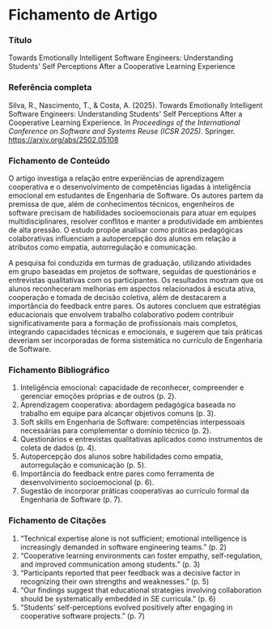 # Fichamento de Artigo

### Título  
Towards Emotionally Intelligent Software Engineers: Understanding Students' Self Perceptions After a Cooperative Learning Experience  

### Referência completa  
Silva, R., Nascimento, T., & Costa, A. (2025). Towards Emotionally Intelligent Software Engineers: Understanding Students' Self Perceptions After a Cooperative Learning Experience. In *Proceedings of the International Conference on Software and Systems Reuse (ICSR 2025)*. Springer. https://arxiv.org/abs/2502.05108  

### Fichamento de Conteúdo  
O artigo investiga a relação entre experiências de aprendizagem cooperativa e o desenvolvimento de competências ligadas à inteligência emocional em estudantes de Engenharia de Software. Os autores partem da premissa de que, além de conhecimentos técnicos, engenheiros de software precisam de habilidades socioemocionais para atuar em equipes multidisciplinares, resolver conflitos e manter a produtividade em ambientes de alta pressão. O estudo propõe analisar como práticas pedagógicas colaborativas influenciam a autopercepção dos alunos em relação a atributos como empatia, autorregulação e comunicação.

A pesquisa foi conduzida em turmas de graduação, utilizando atividades em grupo baseadas em projetos de software, seguidas de questionários e entrevistas qualitativas com os participantes. Os resultados mostram que os alunos reconheceram melhorias em aspectos relacionados à escuta ativa, cooperação e tomada de decisão coletiva, além de destacarem a importância do feedback entre pares. Os autores concluem que estratégias educacionais que envolvem trabalho colaborativo podem contribuir significativamente para a formação de profissionais mais completos, integrando capacidades técnicas e emocionais, e sugerem que tais práticas deveriam ser incorporadas de forma sistemática no currículo de Engenharia de Software.

### Fichamento Bibliográfico  
1. Inteligência emocional: capacidade de reconhecer, compreender e gerenciar emoções próprias e de outros (p. 2).  
2. Aprendizagem cooperativa: abordagem pedagógica baseada no trabalho em equipe para alcançar objetivos comuns (p. 3).  
3. Soft skills em Engenharia de Software: competências interpessoais necessárias para complementar o domínio técnico (p. 2).  
4. Questionários e entrevistas qualitativas aplicados como instrumentos de coleta de dados (p. 4).  
5. Autopercepção dos alunos sobre habilidades como empatia, autorregulação e comunicação (p. 5).  
6. Importância do feedback entre pares como ferramenta de desenvolvimento socioemocional (p. 6).  
7. Sugestão de incorporar práticas cooperativas ao currículo formal da Engenharia de Software (p. 7).  

### Fichamento de Citações  
1. “Technical expertise alone is not sufficient; emotional intelligence is increasingly demanded in software engineering teams.” (p. 2)  
2. “Cooperative learning environments can foster empathy, self-regulation, and improved communication among students.” (p. 3)  
3. “Participants reported that peer feedback was a decisive factor in recognizing their own strengths and weaknesses.” (p. 5)  
4. “Our findings suggest that educational strategies involving collaboration should be systematically embedded in SE curricula.” (p. 6)  
5. “Students’ self-perceptions evolved positively after engaging in cooperative software projects.” (p. 7)  
 
